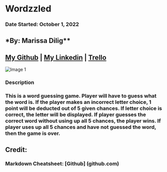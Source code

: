# Wordzzled

### Date Started: October 1, 2022

## \*By: Marissa Dilig\*\*

## [My Github](https://github.com/maripd) | [My Linkedin](https://www.linkedin.com/in/marissa-dilig-6ba71923a/) | [Trello](https://trello.com/b/78Bt7G4o/wordzzled)

![Image 1](https://i.imgur.com/rjIrTEo.png)

### **Description**

### This is a word guessing game. Player will have to guess what the word is. If the player makes an incorrect letter choice, 1 point will be deducted out of 5 given chances. If letter choice is correct, the letter will be displayed. If player guesses the correct word without using up all 5 chances, the player wins. If player uses up all 5 chances and have not guessed the word, then the game is over.

## Credit:

### Markdown Cheatsheet: [Github] (github.com)
